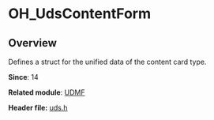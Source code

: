 # OH_UdsContentForm
<!--Kit: ArkData-->
<!--Subsystem: DistributedDataManager-->
<!--Owner: @jcwen-->
<!--Designer: @junathuawei1; @zph000-->
<!--Tester: @lj_liujing; @yippo; @logic42-->
<!--Adviser: @ge-yafang-->

## Overview

Defines a struct for the unified data of the content card type.

**Since**: 14

**Related module**: [UDMF](capi-udmf.md)

**Header file:** [uds.h](capi-uds-h.md)

